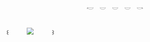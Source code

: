 <p align="center"> 𓎢　𓎟　𓎟　𓎟　𓎡 </p>


　　　　　　　　　　　　　　　　　　　　　　　　　　　　　　　　　　　　　　　　　　　　　　　　　꒰　　　![](https://komarev.com/ghpvc/?username=butchforbutch&color=bce4f4)　　　꒱
